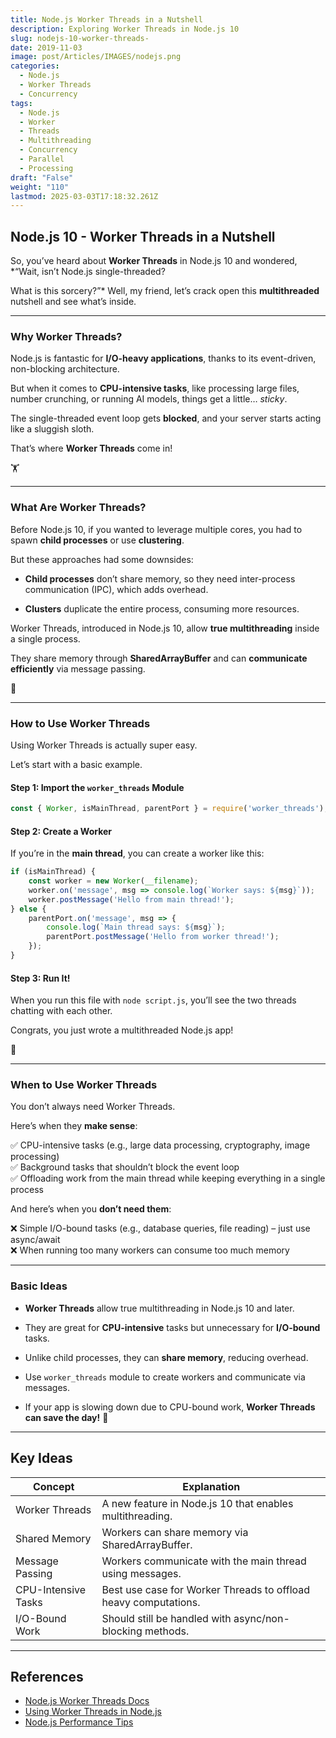 ```yaml
---
title: Node.js Worker Threads in a Nutshell
description: Exploring Worker Threads in Node.js 10
slug: nodejs-10-worker-threads-
date: 2019-11-03
image: post/Articles/IMAGES/nodejs.png
categories:
  - Node.js
  - Worker Threads
  - Concurrency
tags:
  - Node.js
  - Worker
  - Threads
  - Multithreading
  - Concurrency
  - Parallel
  - Processing
draft: "False"
weight: "110"
lastmod: 2025-03-03T17:18:32.261Z
---
```

## Node.js 10 - Worker Threads in a Nutshell

So, you’ve heard about **Worker Threads** in Node.js 10 and wondered, \*“Wait, isn’t Node.js single-threaded?

What is this sorcery?”\* Well, my friend, let’s crack open this **multithreaded** nutshell and see what’s inside.

***

### Why Worker Threads?

Node.js is fantastic for **I/O-heavy applications**, thanks to its event-driven, non-blocking architecture.

But when it comes to **CPU-intensive tasks**, like processing large files, number crunching, or running AI models, things get a little… *sticky*.

The single-threaded event loop gets **blocked**, and your server starts acting like a sluggish sloth.

That’s where **Worker Threads** come in!

🏋️

***

### What Are Worker Threads?

Before Node.js 10, if you wanted to leverage multiple cores, you had to spawn **child processes** or use **clustering**.

But these approaches had some downsides:

* **Child processes** don’t share memory, so they need inter-process communication (IPC), which adds overhead.

* **Clusters** duplicate the entire process, consuming more resources.

Worker Threads, introduced in Node.js 10, allow **true multithreading** inside a single process.

They share memory through **SharedArrayBuffer** and can **communicate efficiently** via message passing.

🎉

***

### How to Use Worker Threads

Using Worker Threads is actually super easy.

Let’s start with a basic example.

#### Step 1: Import the `worker_threads` Module

```javascript
const { Worker, isMainThread, parentPort } = require('worker_threads');
```

#### Step 2: Create a Worker

If you’re in the **main thread**, you can create a worker like this:

```javascript
if (isMainThread) {
    const worker = new Worker(__filename);
    worker.on('message', msg => console.log(`Worker says: ${msg}`));
    worker.postMessage('Hello from main thread!');
} else {
    parentPort.on('message', msg => {
        console.log(`Main thread says: ${msg}`);
        parentPort.postMessage('Hello from worker thread!');
    });
}
```

#### Step 3: Run It!

When you run this file with `node script.js`, you’ll see the two threads chatting with each other.

Congrats, you just wrote a multithreaded Node.js app!

🎉

***

### When to Use Worker Threads

You don’t always need Worker Threads.

Here’s when they **make sense**:

✅ CPU-intensive tasks (e.g., large data processing, cryptography, image processing)\
✅ Background tasks that shouldn’t block the event loop\
✅ Offloading work from the main thread while keeping everything in a single process

And here’s when you **don’t need them**:

❌ Simple I/O-bound tasks (e.g., database queries, file reading) – just use async/await\
❌ When running too many workers can consume too much memory

***

### Basic Ideas

* **Worker Threads** allow true multithreading in Node.js 10 and later.

* They are great for **CPU-intensive** tasks but unnecessary for **I/O-bound** tasks.

* Unlike child processes, they can **share memory**, reducing overhead.

* Use `worker_threads` module to create workers and communicate via messages.

* If your app is slowing down due to CPU-bound work, **Worker Threads can save the day!** 🦸

***

## Key Ideas

| Concept             | Explanation                                                     |
| ------------------- | --------------------------------------------------------------- |
| Worker Threads      | A new feature in Node.js 10 that enables multithreading.        |
| Shared Memory       | Workers can share memory via SharedArrayBuffer.                 |
| Message Passing     | Workers communicate with the main thread using messages.        |
| CPU-Intensive Tasks | Best use case for Worker Threads to offload heavy computations. |
| I/O-Bound Work      | Should still be handled with async/non-blocking methods.        |

***

## References

* [Node.js Worker Threads Docs](https://nodejs.org/api/worker_threads.html)
* [Using Worker Threads in Node.js](https://developer.mozilla.org/en-US/docs/Web/JavaScript/Reference/Global_Objects/Worker)
* [Node.js Performance Tips](https://nodejs.org/en/docs/guides/performance-tips/)
